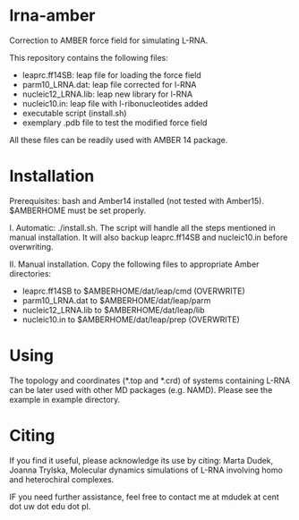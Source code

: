 # lrna-amber
Correction to AMBER force field for simulating L-RNA. 

This repository contains the following files: 
- leaprc.ff14SB: leap file for loading the force field
- parm10_LRNA.dat: leap file corrected for l-RNA
- nucleic12_LRNA.lib: leap new library for l-RNA
- nucleic10.in: leap file with l-ribonucleotides added
- executable script (install.sh)
- exemplary .pdb file to test the modified force field

All these files can be readily used with AMBER 14 package.

# Installation
Prerequisites: bash and Amber14 installed (not tested with Amber15). $AMBERHOME must be set properly.

I. Automatic: ./install.sh.
The script will handle all the steps mentioned in manual installation. It will also backup leaprc.ff14SB and nucleic10.in before overwriting.

II. Manual installation.
Copy the following files to appropriate Amber directories:
- leaprc.ff14SB to  $AMBERHOME/dat/leap/cmd (OVERWRITE)
- parm10_LRNA.dat to  $AMBERHOME/dat/leap/parm
- nucleic12_LRNA.lib to  $AMBERHOME/dat/leap/lib
- nucleic10.in to  $AMBERHOME/dat/leap/prep (OVERWRITE)

# Using

The topology and coordinates (*.top and *.crd) of systems containing L-RNA can be later used with other MD packages (e.g. NAMD).
Please see the example in example directory.

# Citing
If you find it useful, please acknowledge its use by citing: 
Marta Dudek, Joanna Trylska, Molecular dynamics simulations of L-RNA involving homo and heterochiral complexes.

IF you need further assistance, feel free to contact me at mdudek at cent dot uw dot edu dot pl.
